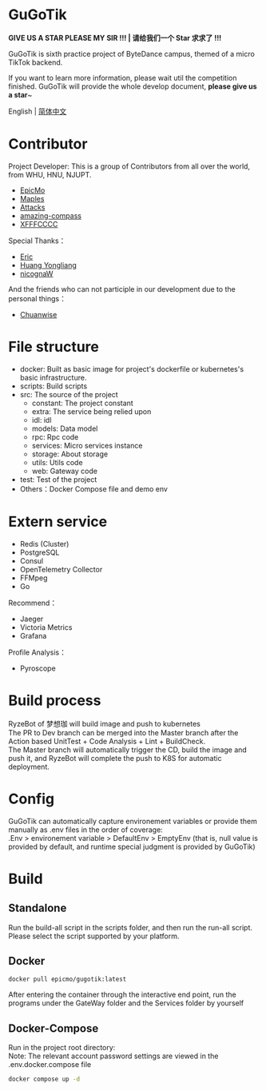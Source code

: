# GuGoTik  
**GIVE US A STAR PLEASE MY SIR !!! | 请给我们一个 Star 求求了 !!!**

GuGoTik is sixth practice project of ByteDance campus, themed of a micro TikTok backend.

If you want to learn more information, please wait util the competition finished. GuGoTik will provide the whole develop document, **please give us a star**~

English | [简体中文](docs/README-CN.md)
# Contributor  
Project Developer: This is a group of Contributors from all over the world, from WHU, HNU, NJUPT.  
- [EpicMo](https://github.com/liaosunny123)
- [Maples](https://github.com/Maple-pro)
- [Attacks](https://github.com/Attack825)
- [amazing-compass](https://github.com/amazing-compass)
- [XFFFCCCC](https://github.com/XFFFCCCC)

Special Thanks：
- [Eric](https://github.com/ExerciseBook)
- [Huang Yongliang](https://github.com/956237586)
- [nicognaW](https://github.com/nicognaW)

And the friends who can not participle in our development due to the personal things：
- [Chuanwise](https://github.com/Chuanwise)

# File structure 
- docker: Built as basic image for project's dockerfile or kubernetes's basic infrastructure.  
- scripts: Build scripts
- src: The source of the project  
    - constant: The project constant  
    - extra: The service being relied upon  
    - idl: idl  
    - models: Data model  
    - rpc: Rpc code  
    - services: Micro services instance  
    - storage: About storage  
    - utils: Utils code  
    - web: Gateway code  
- test: Test of the project  
- Others：Docker Compose file and demo env

# Extern service  
- Redis (Cluster)
- PostgreSQL
- Consul
- OpenTelemetry Collector
- FFMpeg
- Go

Recommend：
- Jaeger
- Victoria Metrics
- Grafana

Profile Analysis：
- Pyroscope

# Build process
RyzeBot of 梦想珈 will build image and push to kubernetes  
The PR to Dev branch can be merged into the Master branch after the Action based UnitTest + Code Analysis + Lint + BuildCheck.  
The Master branch will automatically trigger the CD, build the image and push it, and RyzeBot will complete the push to K8S for automatic deployment.  

# Config
GuGoTik can automatically capture environement variables or provide them manually as .env files in the order of coverage:  
.Env > environement variable > DefaultEnv > EmptyEnv (that is, null value is provided by default, and runtime special judgment is provided by GuGoTik)  

# Build
## Standalone
Run the build-all script in the scripts folder, and then run the run-all script. Please select the script supported by your platform.  
## Docker
```bash
docker pull epicmo/gugotik:latest
```
After entering the container through the interactive end point, run the programs under the GateWay folder and the Services folder by yourself  
## Docker-Compose
Run in the project root directory:  
Note: The relevant account password settings are viewed in the .env.docker.compose file  
```bash
docker compose up -d
```
